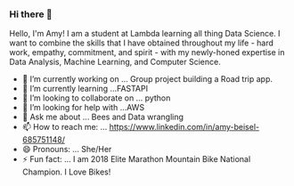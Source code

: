 ### Hi there  👋



Hello, I'm Amy!  I am a student at Lambda learning all thing Data Science.  I want to combine the skills that I have obtained throughout my life - hard work, empathy, commitment, and spirit - with my newly-honed expertise in Data Analysis, Machine Learning, and Computer Science.

- 🔭 I’m currently working on ... Group project building a Road trip app. 
- 🌱 I’m currently learning ...FASTAPI
- 👯 I’m looking to collaborate on ... python 
- 🤔 I’m looking for help with ...AWS
- 💬 Ask me about ... Bees and Data wrangling
- 📫 How to reach me: ... https://www.linkedin.com/in/amy-beisel-685751148/
- 😄 Pronouns: ... She/Her
- ⚡ Fun fact: ... I am 2018 Elite Marathon Mountain Bike National Champion. I Love Bikes! 

